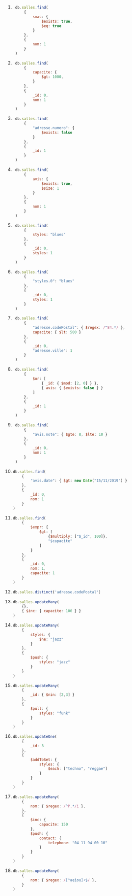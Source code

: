 1) ```js
    db.salles.find(
        { 
            smac: { 
                $exists: true, 
                $eq: true 
            } 
        }, 
        {
            nom: 1
        }
    )
    ```

2) ```js
    db.salles.find(
        { 
            capacite: { 
                $gt: 1000, 
            } 
        }, 
        {
            _id: 0,
            nom: 1
        }
    )
    ```

3) ```js
    db.salles.find(
        { 
            "adresse.numero": { 
                $exists: false 
            }
        }, 
        { 
            _id: 1 
        }
    )
    ```

4) ```js
    db.salles.find(
        { 
            avis: { 
                $exists: true, 
                $size: 1 
            }
        }, 
        { 
            nom: 1
        }
    )
    ```

5) ```js
    db.salles.find(
        { 
            styles: "blues"
        }, 
        { 
            _id: 0, 
            styles: 1 
        }
    )
    ```

6) ```js
    db.salles.find(
        {
            "styles.0": "blues"
        },
        {
            _id: 0,
            styles: 1
        }
    )
    ```

7) ```js
    db.salles.find(
        {
            "adresse.codePostal": { $regex: /^84.*/ },
            capacite: { $lt: 500 }
        },
        {
            _id: 0,
            "adresse.ville": 1
        }
    )
    ```

8) ```js
    db.salles.find(
        {
            $or: [
                { _id: { $mod: [2, 0] } },
                { avis: { $exists: false } }
            ]
        },
        {
            _id: 1
        }
    )
    ```

9) ```js
    db.salles.find(
        {
            "avis.note": { $gte: 8, $lte: 10 }
        },
        {
            _id: 0,
            nom: 1
        }
    )
    ```

10) ```js
    db.salles.find(
        {
            "avis.date": { $gt: new Date("15/11/2019") }
        },
        {
            _id: 0,
            nom: 1
        }
    )
    ```

11) ```js
    db.salles.find(
        {
            $expr: {
                $gt: [
                    {$multiply: ["$_id", 100]},
					"$capacite"
                ]
            }
        },
        {
            _id: 0,
            nom: 1,
            capacite: 1
        }
    )
    ```

13) ```js
    db.salles.distinct('adresse.codePostal')
    ```

14) ```js
    db.salles.updateMany(
        {},
        { $inc: { capacite: 100 } }
    )
    ````

15) ```js
    db.salles.updateMany(
        {
            styles: {
                $ne: "jazz"
            }
        },
        {
            $push: {
                styles: "jazz"
            }
        }
    )
    ```

16) ```js
    db.salles.updateMany(
        {
            _id: { $nin: [2,3] }
        },
        {
            $pull: {
                styles: "funk"
            }
        }
    )
    ```

17) ```js
    db.salles.updateOne(
        {
            _id: 3
        }, 
        { 
            $addToSet: { 
                styles: {
                    $each: ["techno", "reggae"] 
                } 
            }
        }
    )
    ```

18) ```js
    db.salles.updateMany(
        {
            nom: { $regex: /^P.*/i },
        },
        {
            $inc: {
                capacite: 150
            },
            $push: {
                contact: {
                    telephone: "04 11 94 00 10"
                }
            }
        }
    )

19) ```js
    db.salles.updateMany(
        {
            nom: { $regex: /[^aeiou]+$/ },
        }
    )